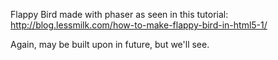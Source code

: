 Flappy Bird made with phaser as seen in this tutorial: http://blog.lessmilk.com/how-to-make-flappy-bird-in-html5-1/

Again, may be built upon in future, but we'll see.